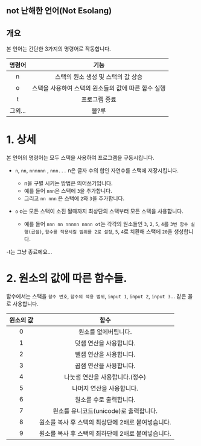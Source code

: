 not 난해한 언어(Not Esolang)
----
## 개요
본 언어는 간단한 3가지의 명령어로 작동합니다.

|명령어|기능|
|:-:|:-:|
|n|스택의 원소 생성 및 스택의 값 상승|
|o|스택을 사용하여 스택의 원소들의 값에 따른 함수 실행|
|t|프로그램 종료|
|그외...|몰?루|

# 1. 상세
본 언어의 명령어는 모두 스택을 사용하여 프로그램을 구동시킵니다.

- `n`, `nn`, `nnnnnn` , `nnn...` n은 글자 수의 합인 자연수를 스택에 저장시킵니다.
  - n을 구별 시키는 방법은 띄어쓰기입니다.
  - 예를 들어 `nnn`은 스택에 `3`을 추가합니다.
  - 그리고 `nn nnn` 은 스택에 `2`와 `3`을 추가합니다.

- `o` o는 모든 스택이 소진 될때까지 최상단의 스택부터 모든 스택을 사용합니다.
  - 예를 들어 `nnn nn nnnnn nnnn ot`는 각각의 원소들인 `3`, `2`, `5`, `4`를 `3번 함수 실행(곱샘)`, `함수를 적용시킬 범위를 2로 설정`, `5`, `4`로 치환해 스택에 `20`을 생성합니다.
  
-t는 그냥 종료에요...

# 2. 원소의 값에 따른 함수들.

함수에서는 스택을 
`함수 번호`, `함수의 적용 범위`, `input 1`, `input 2`, `input 3`...
같은 꼴로 사용합니다.

|원소의 값|함수|
|:-:|:-:|
|0|원소를 없에버립니다.|
|1|덧샘 연산을 사용합니다.|
|2|뺄샘 연산을 사용합니다.|
|3|곱샘 연산을 사용합니다.|
|4|나눗샘 연산을 사용합니다.(정수)|
|5|나머지 연산을 사용합니다.|
|6|원소를 수로 출력합니다.|
|7|원소를 유니코드(unicode)로 출력합니다.|
|8|원소를 복사 후 스택의 최상단에 2배로 붙여넣습니다.|
|9|원소를 복사 후 스택의 최하단에 2배로 붙여넣습니다.|
